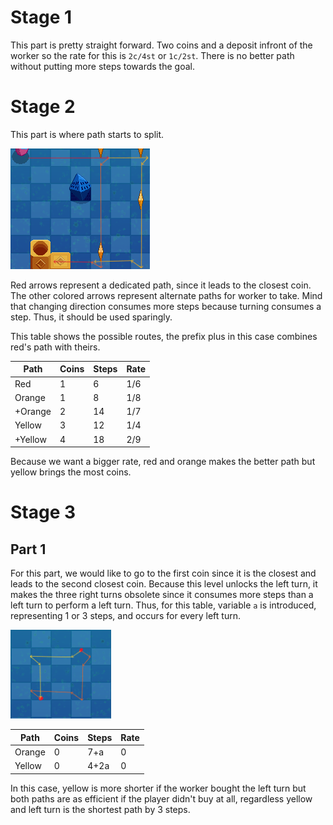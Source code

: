 # Stage 1
This part is pretty straight forward. Two coins and a deposit infront of the worker so the rate for this is `2c/4st` or `1c/2st`. There is no better path without putting more steps towards the goal.

# Stage 2
This part is where path starts to split.

![Stage 2](https://raw.githubusercontent.com/CHL-a/OutcoreReference/main/Idle_Game/RuntimeAnalysis/ImageBin/Stage2.png)

Red arrows represent a dedicated path, since it leads to the closest coin. The other colored arrows represent alternate paths for worker to take. Mind that changing direction consumes more steps because turning consumes a step. Thus, it should be used sparingly.

This table shows the possible routes, the prefix plus in this case combines red's path with theirs.

|Path|Coins|Steps|Rate|
|---|---|---|---|
|Red|1|6|1/6|
|Orange|1|8|1/8|
|+Orange|2|14|1/7|
|Yellow|3|12|1/4|
|+Yellow|4|18|2/9|

Because we want a bigger rate, red and orange makes the better path but yellow brings the most coins.

# Stage 3

## Part 1
For this part, we would like to go to the first coin since it is the closest and leads to the second closest coin. Because this level unlocks the left turn, it makes the three right turns obsolete since it consumes more steps than a left turn to perform a left turn. Thus, for this table, variable `a` is introduced, representing 1 or 3 steps, and occurs for every left turn.

![Stage 3 Part 1](https://raw.githubusercontent.com/CHL-a/OutcoreReference/main/Idle_Game/RuntimeAnalysis/ImageBin/Stage3Pt1.png)

|Path|Coins|Steps|Rate|
|---|---|---|---|
|Orange|0|7+a|0|
|Yellow|0|4+2a|0|

In this case, yellow is more shorter if the worker bought the left turn but both paths are as efficient if the player didn't buy at all, regardless yellow and left turn is the shortest path by 3 steps.
